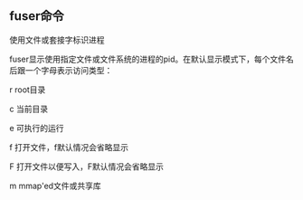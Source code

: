 ## fuser命令

使用文件或套接字标识进程

fuser显示使用指定文件或文件系统的进程的pid。在默认显示模式下，每个文件名后跟一个字母表示访问类型：

r  root目录

c  当前目录

e  可执行的运行

f  打开文件，f默认情况会省略显示

F  打开文件以便写入，F默认情况会省略显示

m  mmap'ed文件或共享库
